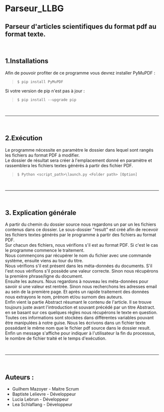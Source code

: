 # **Parseur_LLBG**
## Parseur d'articles scientifiques du format pdf au format texte.
<br>

## **1.Installations**

Afin de pouvoir profiter de ce programme vous devrez installer PyMuPDF :

>`$ pip install PyMuPDF`

Si votre version de pip n'est pas à jour :

>`$ pip install --upgrade pip`

<br>
<hr>
<br>

## **2.Exécution**

Le programme nécessite en paramètre le dossier dans lequel sont rangés les fichiers au format PDF à modifier. 
<br>Le dossier de résultat sera créer à l'emplacement donné en paramètre et rassemblera les fichiers textes générés à partir des fichier PDF.

>`$ Python <script_path>\launch.py <Folder path> [Option]`

<br>
<hr>
<br>

## **3. Explication générale**

A partir du chemin du dossier source nous regardons un par un les fichiers contenus dans ce dossier. Le sous-dossier "result" est créé afin de recevoir les fichiers textes générés par le programme à partir des fichiers au format PDF.
<br>Sur chacun des fichiers, nous vérifions s'il est au format PDF. Si c'est le cas le programme commence le traitement.
<br>Nous commençons par récupérer le nom du fichier avec une commande système, ensuite viens au tour du titre.
<br>Nous vérifions s'il est présent dans les méta-données du documents. S'il l'est nous vérifions s'il possède une valeur correcte. Sinon nous récupérons la première phrase/ligne du document.
<br>Ensuite les auteurs. Nous regardons à nouveau les méta-données pour savoir si une valeur est rentrée. Sinon nous recherchons les adresses email au sein de la première page. Et après un rapide traitement des données nous extrayons le nom, prénom et/ou surnom des auteurs.
<br>Enfin vient la partie Abstract résumant le contenu de l'article. Il se trouve toujours juste avant l'introduction et souvant précédé par un titre Abstract. en se basant sur ces quelques règles nous récupérons le texte en question.
<br>Toutes ces informations sont stockées dans différentes variables pouvant être manipulées à notre guise. Nous les écrivons dans un fichier texte possédant le même nom que le fichier pdf source dans le dossier result.
<br>Enfin un message s'affiche pour indiquer à l'utilisateur la fin du processus, le nombre de fichier traité et le temps d'exécution.

<br>
<hr>
<br>

## **Auteurs :**
 - Guilhem Mazoyer - Maitre Scrum
 - Baptiste Lelievre - Développeur
 - Lucia Lebrun - Développeur
 - Lea Schlaflang - Développeur